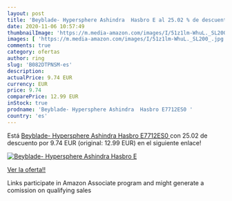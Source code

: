 ```yaml
---
layout: post
title: 'Beyblade- Hypersphere Ashindra  Hasbro E al 25.02 % de descuento'
date: 2020-11-06 10:57:49
thumbnailImage: 'https://m.media-amazon.com/images/I/51z1lm-WhuL._SL200_.jpg'
images: [ 'https://m.media-amazon.com/images/I/51z1lm-WhuL._SL200_.jpg' ]
comments: true
category: ofertas
author: ring
slug: 'B082DTPNSM-es'
description:
actualPrice: 9.74 EUR
currency: EUR
price: 9.74
comparePrice: 12.99 EUR
inStock: true
prodname: 'Beyblade- Hypersphere Ashindra  Hasbro E7712ES0 '
country: 'es'
---
```


Está [Beyblade- Hypersphere Ashindra  Hasbro E7712ES0 ](https://www.amazon.es/dp/B082DTPNSM/?tag=tolees-21) con 25.02 de descuento por 9.74 EUR (original: 12.99 EUR) en el siguiente enlace!

[![Beyblade- Hypersphere Ashindra  Hasbro E](https://m.media-amazon.com/images/I/51z1lm-WhuL._SL200_.jpg)](https://www.amazon.es/dp/B082DTPNSM/?tag=tolees-21)

[Ver la oferta!!](https://www.amazon.es/dp/B082DTPNSM/?tag=tolees-21)

Links participate in Amazon Associate program and might generate a comission on qualifying sales


